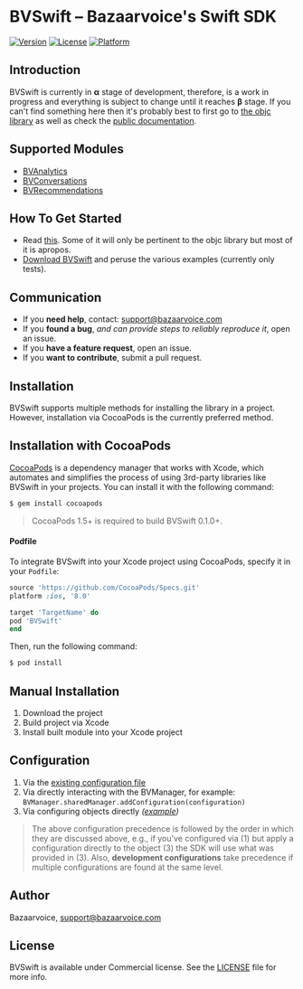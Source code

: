


# BVSwift – Bazaarvoice's Swift SDK
[![Version](https://img.shields.io/cocoapods/v/BSwift.svg?style=flat)](https://cocoapods.org/pods/BSwift)
[![License](https://img.shields.io/cocoapods/l/BSwift.svg?style=flat)](https://cocoapods.org/pods/BSwift)
[![Platform](https://img.shields.io/cocoapods/p/BSwift.svg?style=flat)](https://cocoapods.org/pods/BSwift)
## Introduction
BVSwift is currently in **α** stage of development, therefore, is a work in progress and everything is subject to change until it reaches **β** stage. If you can't find something here then it's probably best to first go to [the objc library](https://github.com/bazaarvoice/bv-ios-sdk) as well as check the [public documentation](https://developer.bazaarvoice.com/mobile-sdks/ios).
## Supported Modules
 - [BVAnalytics](https://github.com/bazaarvoice/BVSwift/tree/master/Sources/BVSwift/BVAnalytics)
 - [BVConversations](https://github.com/bazaarvoice/BVSwift/tree/master/Sources/BVSwift/BVConversations)
 - [BVRecommendations](https://github.com/bazaarvoice/BVSwift/tree/master/Sources/BVSwift/BVRecommendations)
## How To Get Started
- Read [this](https://developer.bazaarvoice.com/mobile-sdks/ios/getting-started). Some of it will only be pertinent to the objc library but most of it is apropos.
- [Download BVSwift](https://github.com/bazaarvoice/BVSwift/archive/master.zip) and peruse the various examples (currently only tests).
## Communication
- If you **need help**, contact: support@bazaarvoice.com
- If you **found a bug**, _and can provide steps to reliably reproduce it_, open an issue.
- If you **have a feature request**, open an issue.
- If you **want to contribute**, submit a pull request.
## Installation
BVSwift supports multiple methods for installing the library in a project. However, installation via CocoaPods is the currently preferred method.
## Installation with CocoaPods
[CocoaPods](http://cocoapods.org) is a dependency manager that works with Xcode, which automates and simplifies the process of using 3rd-party libraries like BVSwift in your projects. You can install it with the following command:
```bash
$ gem install cocoapods
```
> CocoaPods 1.5+ is required to build BVSwift 0.1.0+.
#### Podfile
To integrate BVSwift into your Xcode project using CocoaPods, specify it in your `Podfile`:
```ruby
source 'https://github.com/CocoaPods/Specs.git'
platform :ios, '8.0'

target 'TargetName' do
pod 'BVSwift'
end
```
Then, run the following command:
```bash
$ pod install
```
## Manual Installation
1. Download the project
2. Build project via Xcode
3. Install built module into your Xcode project
## Configuration
 1. Via the [existing configuration file](https://developer.bazaarvoice.com/mobile-sdks/ios/getting-started/installation#configuring-the-bvsdk)
 2. Via directly interacting with the BVManager, for example: `BVManager.sharedManager.addConfiguration(configuration)`
 3. Via configuring objects directly _([example](https://github.com/bazaarvoice/BVSwift/tree/master/Sources/BVSwift/BVConversations))_

> The above configuration precedence is followed by the order in which they are discussed above, e.g., if you've configured via (1) but apply a configuration directly to the object (3) the SDK will use what was provided in (3). Also, **development configurations** take precedence if multiple configurations are found at the same level.
## Author
Bazaarvoice, support@bazaarvoice.com
## License
BVSwift is available under Commercial license. See the [LICENSE](https://github.com/bazaarvoice/BVSwift/blob/master/LICENSE) file for more info.
